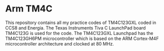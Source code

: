 # Arm TM4C
 This repository contains all my practice codes of TM4C123GXL coded in CCS8 and Energia. The Texas Instruments Tiva C LaunchPad board TM4C123G is used for the code. The TM4C123GXL Launchpad has the TM4C123GH6PM microcontroller which is based on the ARM Cortex-M4F microcontroller architecture and clocked at 80 MHz.

